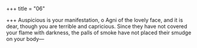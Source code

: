 +++
title = "06"

+++
Auspicious is your manifestation, o Agni of the lovely face, and it is dear,  though you are terrible and capricious.
Since they have not covered your flame with darkness, the palls of smoke  have not placed their smudge on your body—